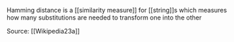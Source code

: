 Hamming distance is a [[similarity measure]] for [[string]]s which measures how many substitutions are needed to transform one into the other

Source: [[Wikipedia23a]]